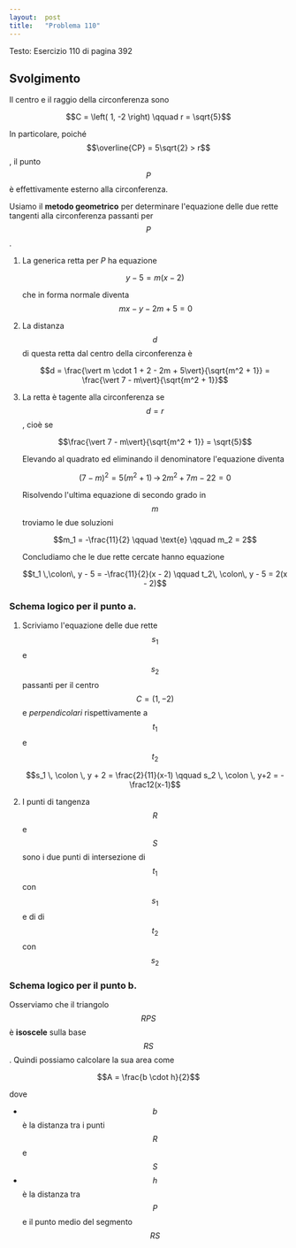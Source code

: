 ```yaml
---
layout:  post
title:   "Problema 110"
---
```

Testo: Esercizio 110 di pagina 392

## Svolgimento

Il centro e il raggio della circonferenza sono

$$C = \left( 1, -2 \right) \qquad r = \sqrt{5}$$

In particolare, poiché $$\overline{CP} = 5\sqrt{2} > r$$, il punto $$P$$ è effettivamente esterno alla circonferenza.

Usiamo il **metodo geometrico** per determinare l'equazione delle due rette tangenti alla circonferenza passanti per $$P$$.

1. La generica retta per $P$ ha equazione
   
   $$y - 5 = m(x - 2)$$

   che in forma normale diventa $$\,mx - y - 2m + 5 = 0$$

2. La distanza $$d$$ di questa retta dal centro della circonferenza è
   
   $$d = \frac{\vert m \cdot 1 + 2 - 2m + 5\vert}{\sqrt{m^2 + 1}} = \frac{\vert 7 - m\vert}{\sqrt{m^2 + 1}}$$

3. La retta è tagente alla circonferenza se $$d = r$$, cioè se

   $$\frac{\vert 7 - m\vert}{\sqrt{m^2 + 1}} = \sqrt{5}$$

   Elevando al quadrato ed eliminando il denominatore l'equazione diventa

   $$(7 - m)^2  =5 (m^2 + 1) \,\longrightarrow\, 2m^2 + 7m - 22 = 0$$

   Risolvendo l'ultima equazione di secondo grado in $$m$$ troviamo le due soluzioni

   $$m_1 = -\frac{11}{2} \qquad \text{e} \qquad m_2 = 2$$

   Concludiamo che le due rette cercate hanno equazione

   $$t_1 \,\colon\, y - 5 = -\frac{11}{2}(x - 2) \qquad t_2\, \colon\, y - 5 = 2(x - 2)$$

### Schema logico per il punto a.

1. Scriviamo l'equazione delle due rette $$s_1$$ e $$s_2$$ passanti per il centro $$C = (1, -2)$$ e *perpendicolari* rispettivamente a $$t_1$$ e $$t_2$$

   $$s_1 \, \colon \, y + 2 = \frac{2}{11}(x-1) \qquad s_2 \, \colon \, y+2 = -\frac12(x-1)$$

2. I punti di tangenza $$R$$ e $$S$$ sono i due punti di intersezione di $$t_1$$ con $$s_1$$ e di di $$t_2$$ con $$s_2$$

### Schema logico per il punto b.

Osserviamo che il triangolo $$RPS$$ è **isoscele** sulla base $$RS$$. Quindi possiamo calcolare la sua area come

$$A = \frac{b \cdot h}{2}$$

dove
- $$b$$ è la distanza tra i punti $$R$$ e $$S$$
- $$h$$ è la distanza tra $$P$$ e il punto medio del segmento $$RS$$
